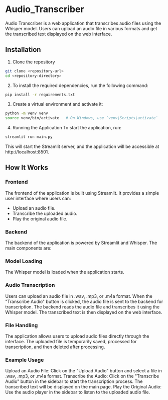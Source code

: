 # Audio_Transcriber   

Audio Transcriber is a web application that transcribes audio files using the Whisper model. Users can upload an audio file in various formats and get the transcribed text displayed on the web interface.

## Installation

1. Clone the repository 
```bash 
git clone <repository-url>
cd <repository-directory>
```

2. To install the required dependencies, run the following command:
```bash
pip install -r requirements.txt
```

3. Create a virtual environment and activate it:
```bash
python -m venv venv
source venv/bin/activate   # On Windows, use `venv\Scripts\activate`
```

4. Running the Application
To start the application, run:
```bash
streamlit run main.py 
``` 
This will start the Streamlit server, and the application will be accessible at http://localhost:8501.

## How It Works
### Frontend
The frontend of the application is built using Streamlit. It provides a simple user interface where users can:
<ul>
<li>Upload an audio file.</li>
<li>Transcribe the uploaded audio.</li>
<li>Play the original audio file.</li>
</ul>

### Backend
The backend of the application is powered by Streamlit and Whisper. The main components are:

### Model Loading
The Whisper model is loaded when the application starts.

### Audio Transcription
Users can upload an audio file in .wav, .mp3, or .m4a format. When the "Transcribe Audio" button is clicked, the audio file is sent to the backend for transcription.
The backend reads the audio file and transcribes it using the Whisper model.
The transcribed text is then displayed on the web interface.

### File Handling
The application allows users to upload audio files directly through the interface. The uploaded file is temporarily saved, processed for transcription, and then deleted after processing.

### Example Usage
Upload an Audio File: Click on the "Upload Audio" button and select a file in .wav, .mp3, or .m4a format.
Transcribe the Audio: Click on the "Transcribe Audio" button in the sidebar to start the transcription process. The transcribed text will be displayed on the main page.
Play the Original Audio: Use the audio player in the sidebar to listen to the uploaded audio file.



